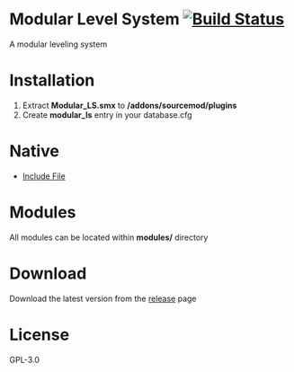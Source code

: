 # Modular Level System [![Build Status](https://travis-ci.org/RumbleFrog/Modular_LS.svg?branch=master)](https://travis-ci.org/RumbleFrog/Modular_LS)
A modular leveling system


# Installation

1. Extract **Modular_LS.smx** to **/addons/sourcemod/plugins**
2. Create **modular_ls** entry in your database.cfg

# Native

- [Include File](https://github.com/RumbleFrog/Modular_LS/blob/master/include/Modular_LS.inc)

# Modules

All modules can be located within **modules/** directory

# Download 

Download the latest version from the [release](https://github.com/RumbleFrog/Modular_LS/releases) page

# License

GPL-3.0
